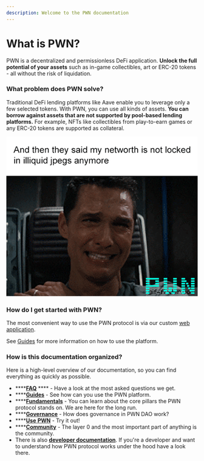 ```yaml
---
description: Welcome to the PWN documentation
---
```


# What is PWN?

PWN is a decentralized and permissionless DeFi application. **Unlock the full potential of your assets** such as in-game collectibles, art or ERC-20 tokens - all without the risk of liquidation.

### **What problem does PWN solve?**

Traditional DeFi lending platforms like Aave enable you to leverage only a few selected tokens. With PWN, you can use all kinds of assets. **You can borrow against assets that are not supported by pool-based lending platforms.** For example, NFTs like collectibles from play-to-earn games or any ERC-20 tokens are supported as collateral.

![](.gitbook/assets/image.png)

### How do I get started with PWN?

The most convenient way to use the PWN protocol is via our custom [web application](https://app.pwn.finance).

See [Guides](broken-reference) for more information on how to use the platform.

### How is this documentation organized?

Here is a high-level overview of our documentation, so you can find everything as quickly as possible.

* ****[**FAQ**](faq.md) **** - Have a look at the most asked questions we get.
* ****[**Guides**](broken-reference) - See how can you use the PWN platform.&#x20;
* ****[**Fundamentals**](broken-reference) - You can learn about the core pillars the PWN protocol stands on. We are here for the long run.
* ****[**Governance**](broken-reference) - How does governance in PWN DAO work?
* ****[**Use** **PWN**](https://app.pwn.finance/) - Try it out!
* ****[**Community**](https://discord.gg/8WHnTj9HPn) - The layer 0 and the most important part of anything is the community.&#x20;
* There is also [**developer documentation**](https://pwn-1.gitbook.io/developer-docs/). If you're a developer and want to understand how PWN protocol works under the hood have a look there.&#x20;
